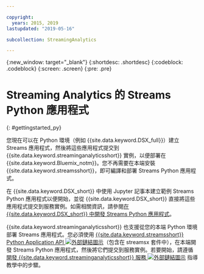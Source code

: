 ```yaml
---

copyright:
  years: 2015, 2019
lastupdated: "2019-05-16"

subcollection: StreamingAnalytics

---
```


<!-- Attribute definitions -->
{:new_window: target="_blank"}
{:shortdesc: .shortdesc}
{:codeblock: .codeblock}
{:screen: .screen}
{:pre: .pre}

# Streaming Analytics 的 Streams Python 應用程式
{: #gettingstarted_py}

您現在可以在 Python 環境（例如 {{site.data.keyword.DSX_full}}）建立 Streams 應用程式，然後將這些應用程式提交到 {{site.data.keyword.streaminganalyticsshort}} 實例，以便部署在 {{site.data.keyword.Bluemix_notm}}。您不再需要在本端安裝 {{site.data.keyword.streamsshort}}，即可編譯和部署 Streams Python 應用程式。

在 {{site.data.keyword.DSX_short}} 中使用 Jupyter 記事本建立範例 Streams Python 應用程式以便開始，並從 {{site.data.keyword.DSX_short}} 直接將這些應用程式提交到服務實例。如需相關資訊，請參閱[在 {{site.data.keyword.DSX_short}} 中開發 Streams Python 應用程式](/docs/services/StreamingAnalytics?topic=StreamingAnalytics-t_develop_apps_python#t_develop_python_dsx)。

{{site.data.keyword.streaminganalyticsshort}} 也支援從您的本端 Python 環境部署 Streams 應用程式。您必須使用 [{{site.data.keyword.streamsshort}} Python Application API ![外部鏈結圖示](../../icons/launch-glyph.svg "外部鏈結圖示")](http://ibmstreams.github.io/streamsx.documentation/docs/python/python-appapi-devguide/#50-api-features)（包含在 streamsx 套件中），在本端開發 Streams Python 應用程式，然後將它們提交到服務實例。若要開始，請遵循[開發 {{site.data.keyword.streaminganalyticsshort}} 服務 ![外部鏈結圖示](../../icons/launch-glyph.svg "外部鏈結圖示")](http://ibmstreams.github.io/streamsx.documentation/docs/python/1.6/python-appapi-devguide-2a/index.html) 指導教學中的步驟。
